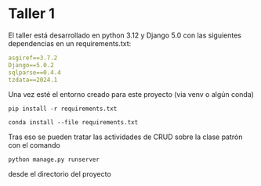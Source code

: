 # Taller 1

El taller está desarrollado en python 3.12 y Django 5.0 con las siguientes dependencias en un requirements.txt:

```yaml
asgiref==3.7.2
Django==5.0.2
sqlparse==0.4.4
tzdata==2024.1
```

Una vez esté el entorno creado para este proyecto (via venv o algún conda)

    pip install -r requirements.txt

    conda install --file requirements.txt

Tras eso se pueden tratar las actividades de CRUD sobre la clase patrón con el comando

    python manage.py runserver

desde el directorio del proyecto